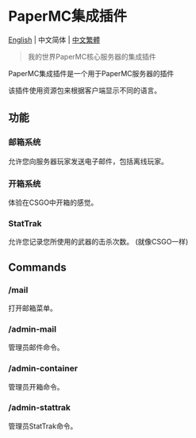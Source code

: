 # PaperMC集成插件
[English](https://github.com/H4NGH01/PaperMC-Plugin-Integrate/blob/main/README.md) | 中文简体 | [中文繁體](https://github.com/H4NGH01/PaperMC-Plugin-Integrate/blob/main/README_zh_tc.md)
> 我的世界PaperMC核心服务器的集成插件

PaperMC集成插件是一个用于PaperMC服务器的插件

该插件使用资源包来根据客户端显示不同的语言。

## 功能
### 邮箱系统
允许您向服务器玩家发送电子邮件，包括离线玩家。

### 开箱系统
体验在CSGO中开箱的感觉。

### StatTrak
允许您记录您所使用的武器的击杀次数。
(就像CSGO一样)

## Commands
### /mail
打开邮箱菜单。

### /admin-mail
管理员邮件命令。

### /admin-container
管理员开箱命令。

### /admin-stattrak
管理员StatTrak命令。
